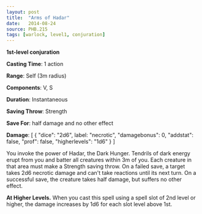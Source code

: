 ```yaml
---
layout: post
title:  "Arms of Hadar"
date:   2014-08-24
source: PHB.215
tags: [warlock, level1, conjuration]
---
```


**1st-level conjuration**

**Casting Time**: 1 action

**Range**: Self (3m radius)

**Components**: V, S

**Duration**: Instantaneous

**Saving Throw**: Strength

**Save For**: half damage and no other effect

**Damage**: [ { "dice": "2d6", label: "necrotic", "damagebonus": 0, "addstat": false, "prof": false, "higherlevels": "1d6" } ]

You invoke the power of Hadar, the Dark Hunger. Tendrils of dark energy erupt from you and batter all creatures within 3m of you. Each creature in that area must make a Strength saving throw. On a failed save, a target takes 2d6 necrotic damage and can't take reactions until its next turn. On a successful save, the creature takes half damage, but suffers no other effect.

**At Higher Levels.** When you cast this spell using a spell slot of 2nd level or higher, the damage increases by 1d6 for each slot level above 1st.